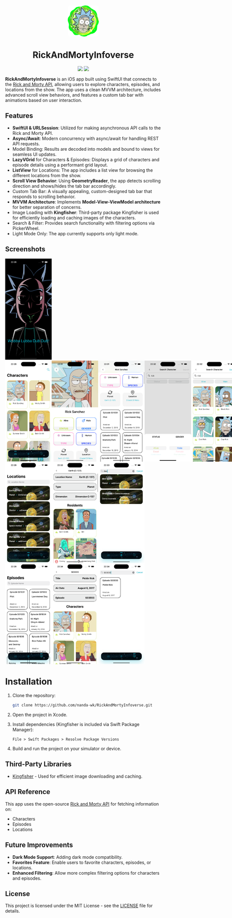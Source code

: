 <p align="center">
    <img src="./images/logo.png" alt="RickAndMortyInfoverse logo" style="border-radius: 8%;" width="100” maxHeight="100" />
</p>

<h1 align="center">RickAndMortyInfoverse</h1>

<p align="center">
    <img src="https://img.shields.io/badge/iOS-17+-blue.svg" />
    <img src="https://img.shields.io/badge/Swift-5.10-brightgreen.svg" />
</p>

**RickAndMortyInfoverse** is an iOS app built using SwiftUI that connects to the [Rick and Morty API](https://rickandmortyapi.com/), allowing users to explore characters, episodes, and locations from the show. The app uses a clean MVVM architecture, includes advanced scroll view behaviors, and features a custom tab bar with animations based on user interaction.

## Features

- **SwiftUI & URLSession**: Utilized for making asynchronous API calls to the Rick and Morty API.
- **Async/Await**: Modern concurrency with async/await for handling REST API requests.
- Model Binding: Results are decoded into models and bound to views for seamless UI updates.
- **LazyVGrid** for Characters & Episodes: Displays a grid of characters and episode details using a performant grid layout.
- **ListView** for Locations: The app includes a list view for browsing the different locations from the show.
- **Scroll View Behavior**: Using **GeometryReader**, the app detects scrolling direction and shows/hides the tab bar accordingly.
- Custom Tab Bar: A visually appealing, custom-designed tab bar that responds to scrolling behavior.
- **MVVM Architecture**: Implements **Model-View-ViewModel architecture** for better separation of concerns.
- Image Loading with **Kingfisher**: Third-party package Kingfisher is used for efficiently loading and caching images of the characters.
- Search & Filter: Provides search functionality with filtering options via PickerWheel.
- Light Mode Only: The app currently supports only light mode.

## Screenshots

<img src="./images/launch.png" width="150" />

<div style="display: flex;">
    <img src="./images/characters.png" width="150" />
    <img src="./images/character1.png" width="150" />
    <img src="./images/character2.png" width="150" />
    <img src="./images/character3.png" width="150" />
    <img src="./images/character4.png" width="150" />
</div>

<div style="display: flex;">
    <img src="./images/locations.png" width="150" />
    <img src="./images/location1.png" width="150" />
    <img src="./images/location2.png" width="150" />
</div>

<div style="display: flex;">
   <img src="./images/episodes.png" width="150" />
    <img src="./images/episode2.png" width="150" />
    <img src="./images/episode1.png" width="150" /> 
</div>

# Installation

1. Clone the repository:
   ```bash
   git clone https://github.com/nanda-wk/RickAndMortyInfoverse.git

2. Open the project in Xcode.
    
3. Install dependencies (Kingfisher is included via Swift Package Manager):
   ```
   File > Swift Packages > Resolve Package Versions
   ```
4. Build and run the project on your simulator or device.

## Third-Party Libraries

- [Kingfisher](https://github.com/onevcat/Kingfisher) - Used for efficient image downloading and caching.

## API Reference

This app uses the open-source [Rick and Morty API](https://rickandmortyapi.com/documentation) for fetching information on:

- Characters
- Episodes
- Locations

## Future Improvements

- **Dark Mode Support**: Adding dark mode compatibility.
- **Favorites Feature**: Enable users to favorite characters, episodes, or locations.
- **Enhanced Filtering**: Allow more complex filtering options for characters and episodes.

## License

This project is licensed under the MIT License - see the [LICENSE](LICENSE) file for details.
